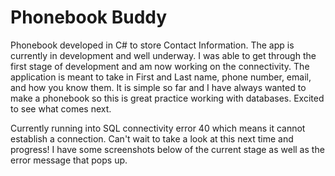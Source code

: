 # Phonebook Buddy

Phonebook developed in C# to store Contact Information. The app is currently in development and well underway. I was able to get through
the first stage of development and am now working on the connectivity. The application is meant to take in First and Last name, phone number,
email, and how you know them. It is simple so far and I have always wanted to make a phonebook so this is great practice working with 
databases. Excited to see what comes next.

Currently running into SQL connectivity error 40 which means
it cannot establish a connection. Can't wait to take a look at this next time and progress! I have some screenshots below of the current 
stage as well as the error message that pops up. 
